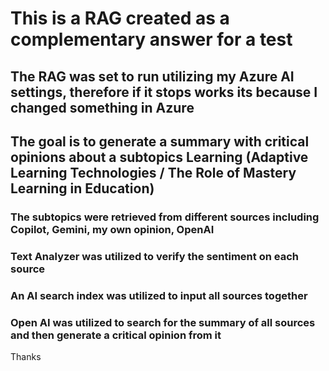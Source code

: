 # This is a RAG created as a complementary answer for a test
## The RAG was set to run utilizing my Azure AI settings, therefore if it stops works its because I changed something in Azure
## The goal is to generate a summary with critical opinions about a subtopics Learning (Adaptive Learning Technologies / The Role of Mastery Learning in Education)
### The subtopics were retrieved from different sources including Copilot, Gemini, my own opinion, OpenAI
### Text Analyzer was utilized to verify the sentiment on each source
### An AI search index was utilized to input all sources together
### Open AI was utilized to search for the summary of all sources and then generate a critical opinion from it
Thanks
